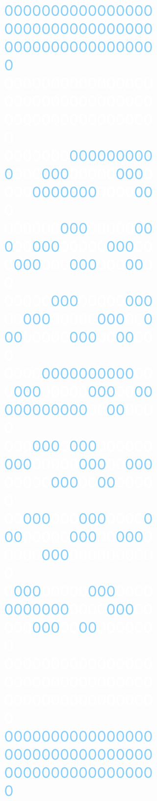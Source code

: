 <font color=#87CEFA size=7>0000000000000000000000000000000000000000000000000</font><br/><font color=#FFF size=7>0000000000000000000000000000000000000000000000000</font><br/><font color=#FFF size=7>0000000</font><font color=#87CEFA size=7>0000000000</font><font color=#FFF size=7>000</font><font color=#87CEFA size=7>000</font><font color=#FFF size=7>00000</font><font color=#87CEFA size=7>000</font><font color=#FFF size=7>0000</font><font color=#87CEFA size=7>0000000</font><font color=#FFF size=7>0000</font><font color=#87CEFA size=7>00</font><font color=#FFF size=7>0</font><br/><font color=#FFF size=7>000000</font><font color=#87CEFA size=7>000</font><font color=#FFF size=7>00000</font><font color=#87CEFA size=7>000</font><font color=#FFF size=7>00</font><font color=#87CEFA size=7>000</font><font color=#FFF size=7>00000</font><font color=#87CEFA size=7>000</font><font color=#FFF size=7>000</font><font color=#87CEFA size=7>000</font><font color=#FFF size=7>000</font><font color=#87CEFA size=7>000</font><font color=#FFF size=7>000</font><font color=#87CEFA size=7>00</font><font color=#FFF size=7>00</font><br/><font color=#FFF size=7>00000</font><font color=#87CEFA size=7>000</font><font color=#FFF size=7>00000</font><font color=#87CEFA size=7>000</font><font color=#FFF size=7>00</font><font color=#87CEFA size=7>000</font><font color=#FFF size=7>00000</font><font color=#87CEFA size=7>000</font><font color=#FFF size=7>00</font><font color=#87CEFA size=7>000</font><font color=#FFF size=7>00000</font><font color=#87CEFA size=7>000</font><font color=#FFF size=7>00</font><font color=#87CEFA size=7>00</font><font color=#FFF size=7>000</font><br/><font color=#FFF size=7>0000</font><font color=#87CEFA size=7>0000000000</font><font color=#FFF size=7>000</font><font color=#87CEFA size=7>000</font><font color=#FFF size=7>00000</font><font color=#87CEFA size=7>000</font><font color=#FFF size=7>00</font><font color=#87CEFA size=7>00000000000</font><font color=#FFF size=7>00</font><font color=#87CEFA size=7>00</font><font color=#FFF size=7>0000</font><br/><font color=#FFF size=7>000</font><font color=#87CEFA size=7>000</font><font color=#FFF size=7>0</font><font color=#87CEFA size=7>000</font><font color=#FFF size=7>000000</font><font color=#87CEFA size=7>000</font><font color=#FFF size=7>00000</font><font color=#87CEFA size=7>000</font><font color=#FFF size=7>00</font><font color=#87CEFA size=7>000</font><font color=#FFF size=7>00000</font><font color=#87CEFA size=7>000</font><font color=#FFF size=7>00</font><font color=#87CEFA size=7>00</font><font color=#FFF size=7>00000</font><br/><font color=#FFF size=7>00</font><font color=#87CEFA size=7>000</font><font color=#FFF size=7>000</font><font color=#87CEFA size=7>000</font><font color=#FFF size=7>0000</font><font color=#87CEFA size=7>000</font><font color=#FFF size=7>00000</font><font color=#87CEFA size=7>000</font><font color=#FFF size=7>00</font><font color=#87CEFA size=7>000</font><font color=#FFF size=7>00000</font><font color=#87CEFA size=7>000</font><font color=#FFF size=7>0000000000</font><br/><font color=#FFF size=7>0</font><font color=#87CEFA size=7>000</font><font color=#FFF size=7>00000</font><font color=#87CEFA size=7>000</font><font color=#FFF size=7>0000</font><font color=#87CEFA size=7>0000000</font><font color=#FFF size=7>0000</font><font color=#87CEFA size=7>000</font><font color=#FFF size=7>00000</font><font color=#87CEFA size=7>000</font><font color=#FFF size=7>00</font><font color=#87CEFA size=7>00</font><font color=#FFF size=7>0000000</font><br/><font color=#FFF size=7>0000000000000000000000000000000000000000000000000</font><br/><font color=#87CEFA size=7>0000000000000000000000000000000000000000000000000</font><br/>